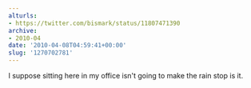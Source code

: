 ```yaml
---
alturls:
- https://twitter.com/bismark/status/11807471390
archive:
- 2010-04
date: '2010-04-08T04:59:41+00:00'
slug: '1270702781'
---
```


I suppose sitting here in my office isn't going to make the rain stop is it.

